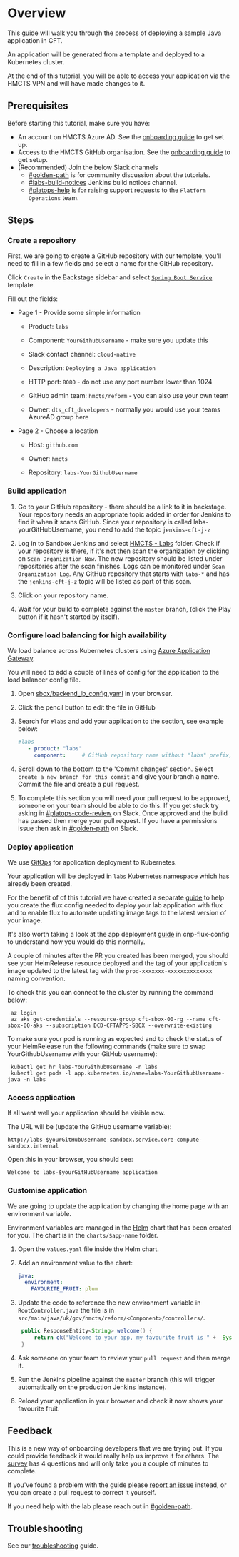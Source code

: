 # Overview

This guide will walk you through the process of deploying a sample Java application in CFT.

An application will be generated from a template and deployed to a Kubernetes cluster.

At the end of this tutorial, you will be able to access your application via the HMCTS VPN and will have made changes to it.

## Prerequisites

Before starting this tutorial, make sure you have:

- An account on HMCTS Azure AD. See the [onboarding guide](https://hmcts.github.io/onboarding/person/#azure-ad-groups) to get set up.
- Access to the HMCTS GitHub organisation. See the [onboarding guide](https://hmcts.github.io/onboarding/team/github.html#github) to get setup.
- (Recommended) Join the below Slack channels
  - [#golden-path](https://hmcts-reform.slack.com/app_redirect?channel=golden-path) is for community discussion about the tutorials.
  - [#labs-build-notices](https://hmcts-reform.slack.com/app_redirect?channel=labs-build-notices) Jenkins build notices channel.
  - [#platops-help](https://hmcts-reform.slack.com/app_redirect?channel=platops-help) is for raising support requests to the `Platform Operations` team.

## Steps

### Create a repository

First, we are going to create a GitHub repository with our template, you'll need to fill in a few fields and select a name for the GitHub repository.

Click `Create` in the Backstage sidebar and select [`Spring Boot Service`](https://backstage.platform.hmcts.net/create) template.

   Fill out the fields:

- Page 1 - Provide some simple information
  - Product:                       `labs`

  - Component:                     `YourGithubUsername` - make sure you update this

  - Slack contact channel:         `cloud-native`

  - Description:                   `Deploying a Java application`

  - HTTP port:                     `8080` - do not use any port number lower than 1024

  - GitHub admin team:             `hmcts/reform` - you can also use your own team

  - Owner:                         `dts_cft_developers` - normally you would use your teams AzureAD group here

- Page 2 - Choose a location
  - Host:                          `github.com`

  - Owner:                         `hmcts`

  - Repository:                    `labs-YourGithubUsername`

### Build application

1. Go to your GitHub repository - there should be a link to it in backstage. Your repository needs an appropriate topic added in order for Jenkins to find it when it scans GitHub. Since your repository is called labs-yourGitHubUsername, you need to add the topic `jenkins-cft-j-z`

1. Log in to Sandbox Jenkins and select [HMCTS - Labs](https://sandbox-build.platform.hmcts.net/job/HMCTS_Sandbox_LABS/) folder. Check if your repository is there, if it's not then scan the organization by clicking on `Scan Organization Now`.
The new repository should be listed under repositories after the scan finishes.
Logs can be monitored under `Scan Organization Log`.
Any GitHub repository that starts with `labs-*` and has the `jenkins-cft-j-z` topic will be listed as part of this scan.

1. Click on your repository name.

1. Wait for your build to complete against the `master` branch, (click the Play button if it hasn't started by itself).

### Configure load balancing for high availability

We load balance across Kubernetes clusters using [Azure Application Gateway](https://docs.microsoft.com/en-us/azure/application-gateway/overview).

You will need to add a couple of lines of config for the application to the load balancer config file.

1. Open [sbox/backend_lb_config.yaml](https://github.com/hmcts/azure-platform-terraform/blob/master/environments/sbox/backend_lb_config.yaml) in your browser.
1. Click the pencil button to edit the file in GitHub
1. Search for `#labs` and add your application to the section, see example below:

   ```yaml
   #labs
      - product: "labs"
        component:     # GitHub repository name without "labs" prefix, e.g. `YourGithubUsername`
   ```

1. Scroll down to the bottom to the 'Commit changes' section. Select `create a new branch for this commit` and give your branch a name. Commit the file and create a pull request.

1. To complete this section you will need your pull request to be approved, someone on your team should be able to do this.
If you get stuck try asking in [#platops-code-review](https://hmcts-reform.slack.com/app_redirect?channel=golden-path) on Slack.
Once approved and the build has passed then merge your pull request.
If you have a permissions issue then ask in [#golden-path](https://hmcts-reform.slack.com/app_redirect?channel=golden-path) on Slack.

### Deploy application

We use [GitOps](https://www.weave.works/technologies/gitops/) for application deployment to Kubernetes.

Your application will be deployed in `labs` Kubernetes namespace which has already been created.

For the benefit of of this tutorial we have created a separate [guide](https://github.com/hmcts/cnp-flux-config/blob/master/labs/README.md#creating-the-flux-config-for-your-lab-application) to help you create the flux config needed to deploy your lab application with flux and to enable flux to automate updating image tags to the latest version of your image.

It's also worth taking a look at the app deployment [guide](https://github.com/hmcts/cnp-flux-config/blob/master/docs/app-deployment-v2.md#application) in cnp-flux-config to understand how you would do this normally.

A couple of minutes after the PR you created has been merged, you should see your HelmRelease resource deployed and the tag of your application's image updated to the latest tag with the `prod-xxxxxxx-xxxxxxxxxxxxxx` naming convention.

To check this you can connect to the cluster by running the command below:

```command
 az login
 az aks get-credentials --resource-group cft-sbox-00-rg --name cft-sbox-00-aks --subscription DCD-CFTAPPS-SBOX --overwrite-existing
```

To make sure your pod is running as expected and to check the status of your HelmRelease run the following commands (make sure to swap YourGithubUsername with your GitHub username):

```command
 kubectl get hr labs-YourGithubUsername -n labs
 kubectl get pods -l app.kubernetes.io/name=labs-YourGithubUsername-java -n labs
```

### Access application

If all went well your application should be visible now.

The URL will be (update the GitHub username variable):

   ```text
   http://labs-$yourGitHubUsername-sandbox.service.core-compute-sandbox.internal 
   ```  

Open this in your browser, you should see:

```text
Welcome to labs-$yourGitHubUsername application
```

### Customise application

We are going to update the application by changing the home page with an environment variable.

Environment variables are managed in the [Helm](https://helm.sh) chart that has been created for you.
The chart is in the `charts/$app-name` folder.

1. Open the `values.yaml` file inside the Helm chart.  

1. Add an environment value to the chart:

   ```yaml
   java:
     environment:
       FAVOURITE_FRUIT: plum
   ```

1. Update the code to reference the new environment variable in `RootController.java` the file is in `src/main/java/uk/gov/hmcts/reform/<Component>/controllers/`.

   ```java
    public ResponseEntity<String> welcome() {
        return ok("Welcome to your app, my favourite fruit is " +  System.getenv("FAVOURITE_FRUIT"));
    }
   ```

1. Ask someone on your team to review your `pull request` and then merge it.

1. Run the Jenkins pipeline against the `master` branch (this will trigger automatically on the production Jenkins instance).

1. Reload your application in your browser and check it now shows your favourite fruit.

## Feedback

[comment]: <> (As of December 2021)
This is a new way of onboarding developers that we are trying out.
If you could provide feedback it would really help us improve it for others.
The [survey](https://forms.office.com/r/P2YbcLVAr4) has 4 questions and will only take you a couple of minutes to complete.

If you've found a problem with the guide please [report an issue](https://github.com/hmcts/golden-path-java/issues) instead, or you can create a pull request to correct it yourself.

If you need help with the lab please reach out in [#golden-path](https://hmcts-reform.slack.com/app_redirect?channel=golden-path).

## Troubleshooting

See our [troubleshooting](https://hmcts.github.io/ways-of-working/troubleshooting/#troubleshooting-issues) guide.
